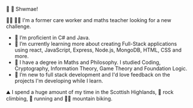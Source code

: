 👋 🏴󠁧󠁢󠁷󠁬󠁳󠁿 Shwmae!

🧑‍⚕️ 👨‍🏫 I'm a former care worker and maths teacher looking for a new challenge.

- 🥋 I’m proficient in C# and Java.
- 🌱 I’m currently learning more about creating Full-Stack applications using react, JavaScript, Express, Node.js, MongoDB, HTML, CSS and more.
- 🧮 I have a degree in Maths and Philosophy. I studied Coding, Cryptography, Information Theory, Game Theory and Foundation Logic.
- 💬 I’m new to full stack development and I'd love feedback on the projects I'm developing while I learn.

⛰️ I spend a huge amount of my time in the Scottish Highlands, 🧗 rock climbing, 🏃 running and 🚵‍♂️ mountain biking.
